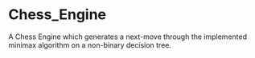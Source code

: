 # Chess_Engine

A Chess Engine which generates a next-move through the implemented minimax algorithm on a non-binary decision tree.
